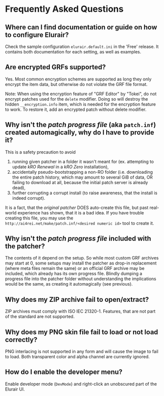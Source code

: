 # Frequently Asked Questions

## Where can I find documentation or guide on how to configure Elurair?

Check the sample configuration `elurair.default.ini` in the 'Free' release. It contains both documentation for each setting, as well as examples.

## Are encrypted GRFs supported?

Yes. Most common encryption schemes are supported as long they only encrypt the item data, but otherwise do not violate the GRF file format.

Note: When using the encryption feature of "GRF Editor" by "Tokei", do not encrypt patches used for the `delete` modifier. Doing so will destroy the hidden `__encryption.info` item, which is needed for the encryption feature to work. To restore it, add an encrypted patch without delete modifier.

## Why isn't the *patch progress file* (aka `patch.inf`) created automagically, why do I have to provide it?

This is a safety precaution to avoid

1. running given patcher in a folder it wasn't meant for (ex. attempting to update *kRO Renewal* in a *kRO Zero* installation),
2. accidentally pseudo-bootstrapping a non-RO folder (i.e. downloading the entire patch history, which may amount to several GiB of data, OR failing to download at all, because the initial patch server is already dead),
3. further corrupting a corrupt install (to raise awareness, that the install is indeed corrupt).

It is a fact, that the *original patcher* DOES auto-create this file, but past real-world experience has shown, that it is a bad idea. If you have trouble creating this file, you may use the `http://ai4rei.net/make/patch.inf/<desired numeric id>` tool to create it.

## Why isn't the *patch progress file* included with the patcher?

The contents of it depend on the setup. So while most custom GRF archives may start at 0, some setups may install the patcher as drop-in replacement (where meta files remain the same) or an official GRF archive may be included, which already has its own progress file. Blindly dumping a progress file into the patcher folder without understanding the implications would be the same, as creating it automagically (see previous).

## Why does my ZIP archive fail to open/extract?

ZIP archives must comply with ISO IEC 21320-1. Features, that are not part of the standard are not supported.

## Why does my PNG skin file fail to load or not load correctly?

PNG interlacing is not supported in any form and will cause the image to fail to load. Both transparent color and alpha channel are currently ignored.

## How do I enable the developer menu?

Enable developer mode (`DevMode`) and right-click an unobscured part of the Elurair UI.
